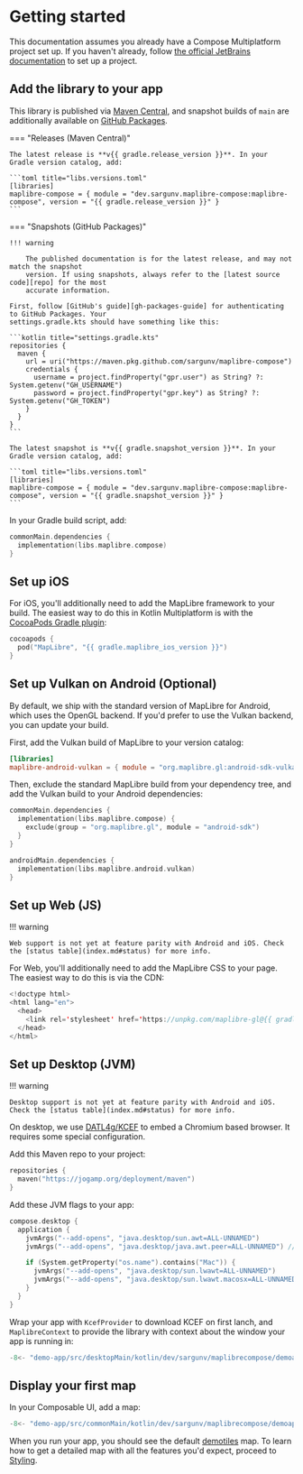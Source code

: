 # Getting started

This documentation assumes you already have a Compose Multiplatform project set
up. If you haven't already, follow [the official JetBrains
documentation][compose-guide] to set up a project.

## Add the library to your app

This library is published via [Maven Central][maven], and snapshot builds of
`main` are additionally available on [GitHub Packages][gh-packages].

=== "Releases (Maven Central)"

    The latest release is **v{{ gradle.release_version }}**. In your Gradle version catalog, add:

    ```toml title="libs.versions.toml"
    [libraries]
    maplibre-compose = { module = "dev.sargunv.maplibre-compose:maplibre-compose", version = "{{ gradle.release_version }}" }
    ```

=== "Snapshots (GitHub Packages)"

    !!! warning

        The published documentation is for the latest release, and may not match the snapshot
        version. If using snapshots, always refer to the [latest source code][repo] for the most
        accurate information.

    First, follow [GitHub's guide][gh-packages-guide] for authenticating to GitHub Packages. Your
    settings.gradle.kts should have something like this:

    ```kotlin title="settings.gradle.kts"
    repositories {
      maven {
        url = uri("https://maven.pkg.github.com/sargunv/maplibre-compose")
        credentials {
          username = project.findProperty("gpr.user") as String? ?: System.getenv("GH_USERNAME")
          password = project.findProperty("gpr.key") as String? ?: System.getenv("GH_TOKEN")
        }
      }
    }
    ```

    The latest snapshot is **v{{ gradle.snapshot_version }}**. In your Gradle version catalog, add:

    ```toml title="libs.versions.toml"
    [libraries]
    maplibre-compose = { module = "dev.sargunv.maplibre-compose:maplibre-compose", version = "{{ gradle.snapshot_version }}" }
    ```

In your Gradle build script, add:

```kotlin title="build.gradle.kts"
commonMain.dependencies {
  implementation(libs.maplibre.compose)
}
```

## Set up iOS

For iOS, you'll additionally need to add the MapLibre framework to your build.
The easiest way to do this in Kotlin Multiplatform is with the [CocoaPods Gradle
plugin][kotlin-cocoapods]:

```kotlin title="build.gradle.kts"
cocoapods {
  pod("MapLibre", "{{ gradle.maplibre_ios_version }}")
}
```

## Set up Vulkan on Android (Optional)

By default, we ship with the standard version of MapLibre for Android, which
uses the OpenGL backend. If you'd prefer to use the Vulkan backend, you can
update your build.

First, add the Vulkan build of MapLibre to your version catalog:

```toml title="libs.versions.toml"
[libraries]
maplibre-android-vulkan = { module = "org.maplibre.gl:android-sdk-vulkan", version = "{{ gradle.maplibre_android_version }}" }
```

Then, exclude the standard MapLibre build from your dependency tree, and add the
Vulkan build to your Android dependencies:

```kotlin title="build.gradle.kts"
commonMain.dependencies {
  implementation(libs.maplibre.compose) {
    exclude(group = "org.maplibre.gl", module = "android-sdk")
  }
}

androidMain.dependencies {
  implementation(libs.maplibre.android.vulkan)
}
```

## Set up Web (JS)

!!! warning

    Web support is not yet at feature parity with Android and iOS. Check the [status table](index.md#status) for more info.

For Web, you'll additionally need to add the MapLibre CSS to your page. The
easiest way to do this is via the CDN:

```kotlin title="index.html"
<!doctype html>
<html lang="en">
  <head>
    <link rel='stylesheet' href='https://unpkg.com/maplibre-gl@{{ gradle.maplibre_js_version }}/dist/maplibre-gl.css'/>
  </head>
</html>
```

## Set up Desktop (JVM)

!!! warning

    Desktop support is not yet at feature parity with Android and iOS. Check the [status table](index.md#status) for more info.

On desktop, we use [DATL4g/KCEF][kcef] to embed a Chromium based browser. It
requires some special configuration.

Add this Maven repo to your project:

```kotlin title="settings.gradle.kts"
repositories {
  maven("https://jogamp.org/deployment/maven")
}
```

Add these JVM flags to your app:

```kotlin title="build.gradle.kts"
compose.desktop {
  application {
    jvmArgs("--add-opens", "java.desktop/sun.awt=ALL-UNNAMED")
    jvmArgs("--add-opens", "java.desktop/java.awt.peer=ALL-UNNAMED") // recommended but not necessary

    if (System.getProperty("os.name").contains("Mac")) {
      jvmArgs("--add-opens", "java.desktop/sun.lwawt=ALL-UNNAMED")
      jvmArgs("--add-opens", "java.desktop/sun.lwawt.macosx=ALL-UNNAMED")
    }
  }
}
```

Wrap your app with `KcefProvider` to download KCEF on first lanch, and
`MaplibreContext` to provide the library with context about the window your app
is running in:

```kotlin title="Main.kt"
-8<- "demo-app/src/desktopMain/kotlin/dev/sargunv/maplibrecompose/demoapp/Main.kt:main"
```

## Display your first map

In your Composable UI, add a map:

```kotlin title="App.kt"
-8<- "demo-app/src/commonMain/kotlin/dev/sargunv/maplibrecompose/demoapp/docs/GettingStarted.kt:app"
```

When you run your app, you should see the default [demotiles] map. To learn how
to get a detailed map with all the features you'd expect, proceed to
[Styling](./styling.md).

[compose-guide]:
  https://www.jetbrains.com/help/kotlin-multiplatform-dev/compose-multiplatform-create-first-app.html
[maven]: https://central.sonatype.com/namespace/dev.sargunv.maplibre-compose
[gh-packages]:
  https://docs.github.com/en/packages/working-with-a-github-packages-registry/working-with-the-gradle-registry
[gh-packages-guide]:
  https://docs.github.com/en/packages/working-with-a-github-packages-registry/working-with-the-gradle-registry#using-a-published-package
[kotlin-cocoapods]: https://kotlinlang.org/docs/native-cocoapods.html
[repo]: https://github.com/sargunv/maplibre-compose
[demotiles]: https://demotiles.maplibre.org/
[kcef]: https://github.com/DatL4g/KCEF
